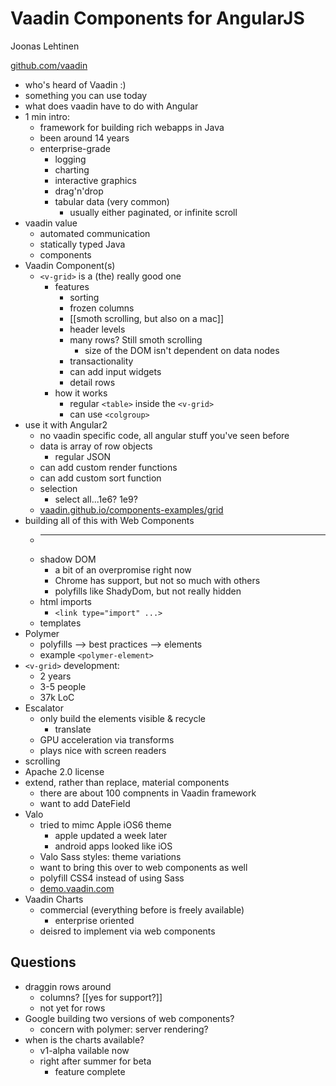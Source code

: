 Vaadin Components for AngularJS
===============================

Joonas Lehtinen

[github.com/vaadin](https://github.com/vaadin)

* who's heard of Vaadin :)
* something you can use today
* what does vaadin have to do with Angular
* 1 min intro:
    * framework for building rich webapps in Java
    * been around 14 years
    * enterprise-grade
        * logging
        * charting
        * interactive graphics
        * drag'n'drop
        * tabular data (very common)
            * usually either paginated, or infinite scroll
* vaadin value
    * automated communication
    * statically typed Java
    * components
* Vaadin Component(s)
    * `<v-grid>` is a (the) really good one
        * features
            * sorting
            * frozen columns
            * [[smoth scrolling, but also on a mac]]
            * header levels
            * many rows? Still smoth scrolling
                * size of the DOM isn't dependent on data nodes
            * transactionality
            * can add input widgets
            * detail rows
        * how it works
            * regular `<table>` inside the `<v-grid>`
            * can use `<colgroup>`
* use it with Angular2
    * no vaadin specific code, all angular stuff you've seen before
    * data is array of row objects
        * regular JSON
    * can add custom render functions
    * can add custom sort function
    * selection 
        * select all...1e6? 1e9?
    * [vaadin.github.io/components-examples/grid](http://vaadin.github.io/components-examples/v-grid/)
* building all of this with Web Components
    * ___
    * shadow DOM
        * a bit of an overpromise right now
        * Chrome has support, but not so much with others
        * polyfills like ShadyDom, but not really hidden
    * html imports
        * `<link type="import" ...>`
    * templates
* Polymer
    * polyfills --> best practices --> elements
    * example `<polymer-element>`
* `<v-grid>` development:
    * 2 years
    * 3-5 people
    * 37k LoC
* Escalator
    * only build the elements visible & recycle
        * translate
    * GPU acceleration via transforms
    * plays nice with screen readers
* scrolling
* Apache 2.0 license
* extend, rather than replace, material components
    * there are about 100 compnents in Vaadin framework
    * want to add DateField
* Valo
    * tried to mimc Apple iOS6 theme
        * apple updated a week later
        * android apps looked like iOS
    * Valo Sass styles: theme variations
    * want to bring this over to web components as well
    * polyfill CSS4 instead of using Sass
    * [demo.vaadin.com](http://demo.vaadin.com)
* Vaadin Charts
    * commercial (everything before is freely available)
        * enterprise oriented
    * deisred to implement via web components

Questions
---------

* draggin rows around
    * columns? [[yes for support?]]
    * not yet for rows
* Google building two versions of web components?
    * concern with polymer: server rendering?
* when is the charts available?
    * v1-alpha vailable now
    * right after summer for beta
        * feature complete
